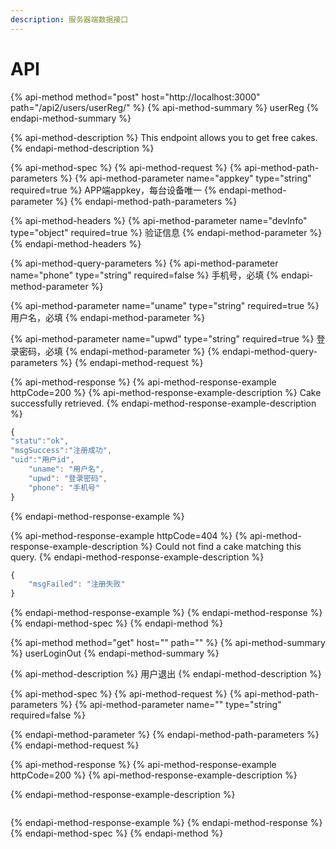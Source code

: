 ```yaml
---
description: 服务器端数据接口
---
```


# API

{% api-method method="post" host="http://localhost:3000" path="/api2/users/userReg/" %}
{% api-method-summary %}
userReg
{% endapi-method-summary %}

{% api-method-description %}
This endpoint allows you to get free cakes.
{% endapi-method-description %}

{% api-method-spec %}
{% api-method-request %}
{% api-method-path-parameters %}
{% api-method-parameter name="appkey" type="string" required=true %}
APP端appkey，每台设备唯一
{% endapi-method-parameter %}
{% endapi-method-path-parameters %}

{% api-method-headers %}
{% api-method-parameter name="devInfo" type="object" required=true %}
验证信息
{% endapi-method-parameter %}
{% endapi-method-headers %}

{% api-method-query-parameters %}
{% api-method-parameter name="phone" type="string" required=false %}
手机号，必填
{% endapi-method-parameter %}

{% api-method-parameter name="uname" type="string" required=true %}
用户名，必填
{% endapi-method-parameter %}

{% api-method-parameter name="upwd" type="string" required=true %}
登录密码，必填
{% endapi-method-parameter %}
{% endapi-method-query-parameters %}
{% endapi-method-request %}

{% api-method-response %}
{% api-method-response-example httpCode=200 %}
{% api-method-response-example-description %}
Cake successfully retrieved.
{% endapi-method-response-example-description %}

```javascript
{
"statu":"ok",
"msgSuccess":"注册成功",
"uid":"用户id",
    "uname": "用户名",
    "upwd": "登录密码",
    "phone": "手机号"
}
```
{% endapi-method-response-example %}

{% api-method-response-example httpCode=404 %}
{% api-method-response-example-description %}
Could not find a cake matching this query.
{% endapi-method-response-example-description %}

```javascript
{
    "msgFailed": "注册失败"
}
```
{% endapi-method-response-example %}
{% endapi-method-response %}
{% endapi-method-spec %}
{% endapi-method %}

{% api-method method="get" host="" path="" %}
{% api-method-summary %}
userLoginOut
{% endapi-method-summary %}

{% api-method-description %}
用户退出
{% endapi-method-description %}

{% api-method-spec %}
{% api-method-request %}
{% api-method-path-parameters %}
{% api-method-parameter name="" type="string" required=false %}

{% endapi-method-parameter %}
{% endapi-method-path-parameters %}
{% endapi-method-request %}

{% api-method-response %}
{% api-method-response-example httpCode=200 %}
{% api-method-response-example-description %}

{% endapi-method-response-example-description %}

```

```
{% endapi-method-response-example %}
{% endapi-method-response %}
{% endapi-method-spec %}
{% endapi-method %}

